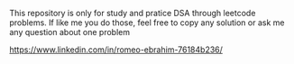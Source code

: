 This repository is only for study and pratice DSA through leetcode problems. If like me you do those, feel free to copy any solution or ask me any question about one problem

https://www.linkedin.com/in/romeo-ebrahim-76184b236/
